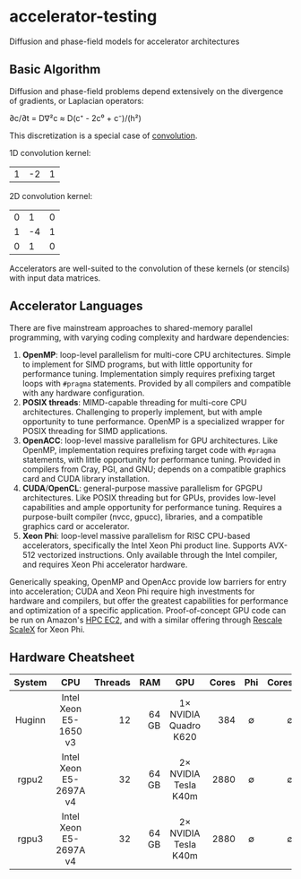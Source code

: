 # accelerator-testing
Diffusion and phase-field models for accelerator architectures

## Basic Algorithm
Diffusion and phase-field problems depend extensively on the divergence of gradients, or Laplacian operators:

&part;c/&part;t = D&nabla;&sup2;c &asymp; D(c&#8314; - 2c&#8304; + c&#8315;)/(h&sup2;)

This discretization is a special case of [convolution](https://en.wikipedia.org/wiki/Discrete_Laplace_operator#Image_Processing).

1D convolution kernel:

<table>
  <tr>
    <td>1</td>
    <td>-2</td>
    <td>1</td>
  </tr>
</table>

2D convolution kernel:

<table>
  <tr>
    <td>0</td>
    <td>1</td>
    <td>0</td>
  </tr>
  <tr>
    <td>1</td>
    <td>-4</td>
    <td>1</td>
  </tr>
  <tr>
    <td>0</td>
    <td>1</td>
    <td>0</td>
  </tr>
</table>

Accelerators are well-suited to the convolution of these kernels (or stencils) with input data matrices.

## Accelerator Languages

There are five mainstream approaches to shared-memory parallel programming,
with varying coding complexity and hardware dependencies:

 1. **OpenMP**: loop-level parallelism for multi-core CPU architectures.
    Simple to implement for SIMD programs, but with little opportunity for performance tuning.
    Implementation simply requires prefixing target loops with ```#pragma``` statements.
    Provided by all compilers and compatible with any hardware configuration.
 2. **POSIX threads**: MIMD-capable threading for multi-core CPU architectures.
    Challenging to properly implement, but with ample opportunity to tune performance.
    OpenMP is a specialized wrapper for POSIX threading for SIMD applications.
 3. **OpenACC**: loop-level massive parallelism for GPU architectures.
    Like OpenMP, implementation requires prefixing target code with ```#pragma``` statements,
    with little opportunity for performance tuning.
    Provided in compilers from Cray, PGI, and GNU;
    depends on a compatible graphics card and CUDA library installation.
 4. **CUDA**/**OpenCL**: general-purpose massive parallelism for GPGPU architectures.
    Like POSIX threading but for GPUs, provides low-level capabilities and ample opportunity for performance tuning.
    Requires a purpose-built compiler (nvcc, gpucc), libraries, and a compatible graphics card or accelerator.
 5. **Xeon Phi**: loop-level massive parallelism for RISC CPU-based accelerators,
    specifically the Intel Xeon Phi product line. Supports AVX-512 vectorized instructions.
    Only available through the Intel compiler, and requires Xeon Phi accelerator hardware.

Generically speaking, OpenMP and OpenAcc provide low barriers for entry into acceleration;
CUDA and Xeon Phi require high investments for hardware and compilers, but offer the greatest
capabilities for performance and optimization of a specific application.
Proof-of-concept GPU code can be run on Amazon's [HPC EC2](https://aws.amazon.com/ec2/Elastic-GPUs/), and
with a similar offering through [Rescale ScaleX](http://www.rescale.com/products/) for Xeon Phi.

## Hardware Cheatsheet
| System     | CPU                    | Threads | RAM   | GPU                         | Cores | Phi      | Cores    |
| :--------: | :--------------------: | ------: | ----: | :-------------------------: | ----: | :------: | -------: |
| Huginn     | Intel Xeon E5-1650 v3  | 12      | 64 GB | 1&times; NVIDIA Quadro K620 | 384   | &empty;  | &empty;  |
| rgpu2      | Intel Xeon E5-2697A v4 | 32      | 64 GB | 2&times; NVIDIA Tesla K40m  | 2880  | &empty;  | &empty;  |
| rgpu3      | Intel Xeon E5-2697A v4 | 32      | 64 GB | 2&times; NVIDIA Tesla K40m  | 2880  | &empty;  | &empty;  |
